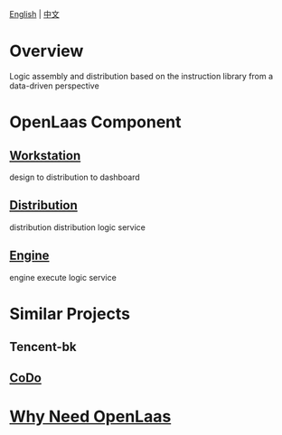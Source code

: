 [English](README.md) | [中文](README_zh_CN.md)

# Overview

Logic assembly and distribution based on the instruction library from a data-driven perspective

# OpenLaas Component

## [Workstation](https://github.com/openlaas/workstation)

design to distribution to dashboard

## [Distribution](https://github.com/openlaas/distribution)

distribution distribution logic service

## [Engine](https://github.com/openlaas/engine)

engine execute logic service

# Similar Projects

## Tencent-bk

## [CoDo](https://github.com/opendevops-cn/opendevops)

# [Why Need OpenLaas](docs/whyNeedOpenLaas.md)

